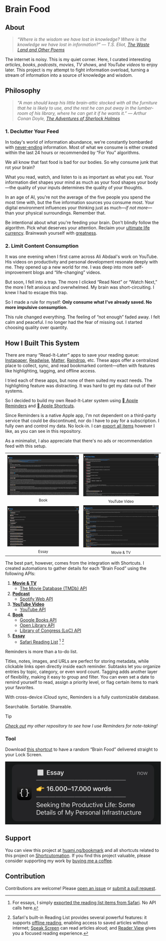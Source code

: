 # Brain Food

## About

> _“Where is the wisdom we have lost in knowledge? Where is the knowledge we have lost in information?” ― T.S. Eliot, [The Waste Land and Other Poems](https://www.goodreads.com/work/quotes/15306654)_

The internet is noisy. This is my quiet corner. Here, I curated interesting _articles_, _books_, _podcasts_, _movies_, _TV shows_, and _YouTube videos_ to enjoy later. This project is my attempt to fight information overload, turning a stream of information into a source of knowledge and wisdom.

## Philosophy

> _“A man should keep his little brain-attic stocked with all the furniture that he is likely to use, and the rest he can put away in the lumber-room of his library, where he can get it if he wants it.” ― Arthur Conan Doyle, [The Adventures of Sherlock Holmes](https://www.goodreads.com/work/quotes/1222101)_

### 1. Declutter Your Feed

In today's world of information abundance, we're constantly bombarded with [never-ending](https://perell.com/essay/never-ending-now/) information. Most of what we consume is either created within the last 24 hours or recommended by “For You” algorithms.

We all know that fast food is bad for our bodies. So why consume junk that rot your brain?

What you read, watch, and listen to is as important as what you eat. Your information diet shapes your mind as much as your food shapes your body—the quality of your inputs determines the quality of your thoughts.

In an age of AI, you're not the average of the five people you spend the most time with, but the five information sources you consume most. Your digital environment influences your thinking just as much—_if not more_—than your physical surroundings. Remember that.

Be intentional about what you're feeding your brain. Don't blindly follow the algorithm. Pick what deserves your attention. Reclaim your [ultimate life currency](https://www.youtube.com/shorts/ii4YJK_-RTk). Brainwash yourself with [greatness](https://www.thelindylibrary.org/).

### 2. Limit Content Consumption

It was one evening when I first came across Ali Abdaal's work on YouTube. His videos on productivity and personal development resonate deeply with me. They opened up a new world for me. I was deep into more self-improvement blogs and “life-changing” videos.

But soon, I fell into a trap. The more I clicked “Read Next” or “Watch Next,” the more I felt anxious and overwhelmed. My brain was short-circuiting. I knew I had to escape this trap.

So I made a rule for myself: **Only consume what I've already saved. No more impulsive consumption.**

This rule changed everything. The feeling of “not enough” faded away. I felt calm and peaceful. I no longer had the fear of missing out. I started choosing quality over quantity.

## How I Built This System

There are many “Read-It-Later” apps to save your reading queue: [Instapaper](https://www.instapaper.com/), [Readwise](https://readwise.io/), [Matter](https://hq.getmatter.com/), [Raindrop](https://raindrop.io), etc. These apps offer a centralized place to collect, sync, and read bookmarked content—often with features like highlighting, tagging, and offline access.

I tried each of these apps, but none of them suited my exact needs. The highlighting feature was distracting. It was hard to get my data out of their systems.

So I decided to build my own Read-It-Later system using [ Apple Reminders](https://support.apple.com/en-au/guide/reminders/welcome/mac) and [ Apple Shortcuts](https://shortcutomation.com).

Since Reminders is a native Apple app, I'm not dependent on a third-party service that could be discontinued, nor do I have to pay for a subscription. I fully own and control my data. No lock-in. I can [export all items](https://shortcutomation.com/gallery/brain-food/share-brain-food/) however I like, as you can see in this repository.

As a minimalist, I also appreciate that there's no ads or recommendation feed with this setup.

<table align="center">
<tr>
<td align="center">
<a href="assets/book.png">
<kbd>
<img src="assets/book.png" width="" title=""/>
</kbd>
</a>
<br>
<sub>Book</sub>
</td>
<td align="center">
<a href="assets/youtube-video.png">
<kbd>
<img src="assets/youtube-video.png" width="" title=""/>
</kbd>
</a>
<br>
<sub>YouTube Video</sub>
</td>
</tr>
<tr>
<td align="center">
<a href="assets/essay.png">
<kbd>
<img src="assets/essay.png" width="" title=""/>
</kbd>
</a>
<br>
<sub>Essay</sub>
</td>
<td align="center">
<a href="assets/movie-and-tv.png">
<kbd>
<img src="assets/movie-and-tv.png" width="" title=""/>
</kbd>
</a>
<br>
<sub>Movie & TV</sub>
</td>
</tr>
</table>

The best part, however, comes from the integration with Shortcuts. I created automations to gather details for each “Brain Food” using the following APIs:

1. **[Movie & TV](https://huami.ng/bookmarks/movie-and-tv)**
	* [The Movie Database (TMDb) API](https://developer.themoviedb.org)
2. **[Podcast](https://huami.ng/bookmarks/podcast)**
	* [Spotify Web API](https://developer.spotify.com/documentation/web-api)
3. **[YouTube Video](https://huami.ng/bookmarks/youtube-video)**
	* [YouTube API](https://developers.google.com/youtube/v3/getting-started)
4. **[Book](https://huami.ng/bookmarks/book)**
	* [Google Books API](https://developers.google.com/books/docs/overview)
	* [Open Library API](https://openlibrary.org/developers/api)
	* [Library of Congress (LoC) API](https://www.loc.gov/apis)
5. **[Essay](https://huami.ng/bookmarks/essay)**
	* [Safari Reading List](https://support.apple.com/en-my/108970) [^1] [^2]

Reminders is more than a to-do list.

Titles, notes, images, and URLs are perfect for storing metadata, while clickable links open directly inside each reminder. Subtasks let you organize entries by topic, category, or even word count. Tagging adds another layer of flexibility, making it easy to group and filter. You can even set a date to remind yourself to read, assign a priority level, or flag certain items to mark your favorites.

With cross-device iCloud sync, Reminders is a fully customizable database.

Searchable. Sortable. Shareable.

> [!TIP]
> _[Check out](https://github.com/huaminghuangtw/Evergreen-Lists) my other repository to see how I use Reminders for note-taking!_

### Tool

Download [this shortcut](https://shortcutomation.com/gallery/shared/brain-food/) to have a random “Brain Food” delivered straight to your Lock Screen.

<p align="center">
<a href="assets/notification.png">
<kbd>
<img src="assets/notification.png" width="" title=""/>
</kbd>
</a>
</p>

## Support

You can view this project at [huami.ng/bookmark](https://huami.ng/bookmark) and all shortcuts related to this project on [Shortcutomation](https://shortcutomation.com/gallery/brain-food). If you find this project valuable, please consider supporting my work by [buying me a coffee](https://buymeacoffee.com/huaming.huang).

## Contribution

Contributions are welcome! Please [open an issue](https://github.com/huaminghuangtw/Brain-Food/issues/new) or [submit a pull request](https://github.com/huaminghuangtw/Brain-Food/compare).

[^1]: For essays, I simply [exported the reading list items from Safari](https://shortcutomation.com/gallery/brain-food/export-safari-reading-list/). No API calls here.
[^2]: Safari's built-in Reading List provides several powerful features: it supports [offline reading](https://support.apple.com/en-my/108970#:~:text=You%20can%20read%20the%20web%20page%20later,%20even%20if%20you're%20offline.), enabling access to saved articles without internet; [Speak Screen](https://support.apple.com/en-my/guide/iphone/iph96b214f0/ios) can read articles aloud; and [Reader View](https://support.apple.com/en-my/guide/iphone/iphdc30e3b86/ios) gives you a focused reading experience.

